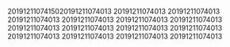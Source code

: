 2019121107415020191211074013
20191211074013
20191211074013
20191211074013
20191211074013
20191211074013
20191211074013
20191211074013
20191211074013
20191211074013
20191211074013
20191211074013
20191211074013
20191211074013
20191211074013
